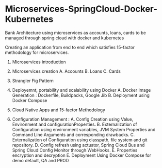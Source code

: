# Microservices-SpringCloud-Docker-Kubernetes
Bank Architecture using microservices  as accounts, loans, cards to be managed through spring cloud with docker and kubernetes


Creating an application from end to end which satisfies 15-factor methodology for microservices.

1. Microservices introduction

2. Microservices creation
    A. Accounts
    B. Loans
    C. Cards
    
3. Strangler Fig Pattern

4. Deployemnt, portability and scalability using Docker 
    A. Docker Image Generation : Dockerfile, Buildpacks, Google Jib
    B. Deployment using Docker Compose
    
5. Cloud Native Apps and 15-factor Methodology

6. Configuration Management :
    A. Config Creation using Value, Environment and configurationProperties.
    B. Externalization of Configuration using environment variables, JVM System Properties and Command Line Arguments and corresponding drawbacks.
    C. Externalization of Configuration using classpath, file system and git repository.
    D. Config refresh using actuator, Spring Cloud Bus and Spring Cloud Config Monitor through WebHooks.
    E. Properties encryption and decryption 
    E. Deployment Using Docker Compose for demo default, QA and PROD




